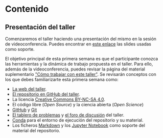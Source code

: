 # Contenido

## Presentación del taller

Comenzaremos el taller haciendo una presentación del mismo en la sesión de videoconferencia.
Puedes encontrar en [este enlace](slides/Intro_Taller.pdf) las slides usadas como soporte.

El objetivo principal de esta primera semana es que el participante conozca las herramientas y la
dinámica de trabajo propuesta en el taller. Para ello, además de la videoconferencia, puedes
revisar la página del material suplementario ["Cómo trabajar con este
taller"](../material_suplementario/como_trabajar/como_trabajar.md). Se revisarán conceptos con los que debes
familiarizarte esta primera semana como:

- [La web del taller](https://www.uibcdf.org/Taller-Linux).
- [El repositorio en GitHub del taller](https://github.com/uibcdf/Taller-Linux).
- La licencia [Creative Commons BY-NC-SA 4.0](https://creativecommons.org/licenses/by-nc-sa/4.0/deed.es_ES).
- El código libre (*Open Source*) y la ciencia abierta (*Open Science*)
- [GitHub](https://github.com/) y [Git](https://git-scm.com/)
- [El tablero de problemas](https://github.com/uibcdf/Taller-Linux/issues) y [el foro de discusión](https://github.com/uibcdf/Taller-Linux/discussions) del taller.
- [Conda](https://docs.conda.io/en/latest/) para el entorno de ejecución del repositorio y su material.
- Los ficheros [Markdown](https://www.markdownguide.org/) y los [Jupyter Notebook](https://jupyter.org/) como soporte del material del repositorio.

